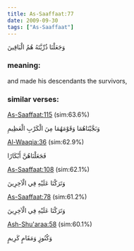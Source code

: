 ```yaml
---
title: As-Saaffaat:77
date: 2009-09-30
tags: ["As-Saaffaat"]
---
```

وَجَعَلْنَا ذُرِّيَّتَهُ هُمُ الْبَاقِينَ
### meaning: 
and made his descendants the survivors,
### similar verses: 

[As-Saaffaat:115](/37/115) (sim:63.6%)

وَنَجَّيْنَاهُمَا وَقَوْمَهُمَا مِنَ الْكَرْبِ الْعَظِيمِ

[Al-Waaqia:36](/56/36) (sim:62.9%)

فَجَعَلْنَاهُنَّ أَبْكَارًا

[As-Saaffaat:108](/37/108) (sim:62.1%)

وَتَرَكْنَا عَلَيْهِ فِي الْآخِرِينَ

[As-Saaffaat:78](/37/78) (sim:61.2%)

وَتَرَكْنَا عَلَيْهِ فِي الْآخِرِينَ

[Ash-Shu'araa:58](/26/58) (sim:60.1%)

وَكُنُوزٍ وَمَقَامٍ كَرِيمٍ

